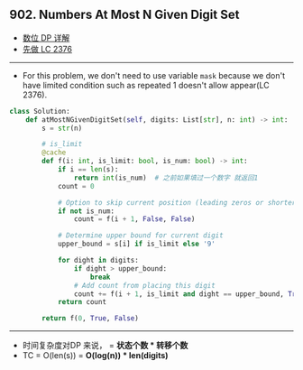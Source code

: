 ## 902. Numbers At Most N Given Digit Set


- [数位 DP 详解](https://leetcode.cn/problems/numbers-at-most-n-given-digit-set/solutions/1900038/by-lfool-epqy/)
- [先做 LC 2376](https://novemberfall.github.io/LeetCode-NoteBook/#/DP/2376)
---

- For this problem, we don't need to use variable `mask` because we don't have limited condition such as repeated 1 doesn't allow appear(LC 2376).

```py
class Solution:
    def atMostNGivenDigitSet(self, digits: List[str], n: int) -> int:
        s = str(n)

        # is_limit
        @cache
        def f(i: int, is_limit: bool, is_num: bool) -> int:
            if i == len(s):
                return int(is_num)  # 之前如果填过一个数字 就返回1
            count = 0

            # Option to skip current position (leading zeros or shorter number)
            if not is_num:
                count = f(i + 1, False, False)

            # Determine upper bound for current digit
            upper_bound = s[i] if is_limit else '9'

            for dight in digits:
                if dight > upper_bound:
                    break
                # Add count from placing this digit
                count += f(i + 1, is_limit and dight == upper_bound, True)
            return count

        return f(0, True, False)
```
---

- 时间复杂度对DP 来说， = **状态个数 * 转移个数**
- TC = O(len(s)) = **O(log(n)) * len(digits)**


